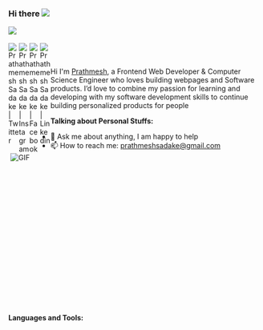 ### Hi there <img src="https://media.giphy.com/media/hvRJCLFzcasrR4ia7z/giphy.gif" width="25px">
![](https://visitor-badge.glitch.me/badge?page_id=PrathmeshSadake.PrathmeshSadake)

<a href="https://twitter.com/prathmeshsadake">
  <img align="left" alt="PrathmeshSadake | Twitter" width="21px" src="https://raw.githubusercontent.com/anuraghazra/anuraghazra/master/assets/twitter.svg" />
</a>
<a href="https://instagram.com/prxthmesh">
  <img align="left" alt="PrathmeshSadake | Instagram" width="21px" src="https://image.flaticon.com/icons/svg/733/733558.svg" />
</a>
<a href="https://www.facebook.com/prathamesh.sadake">
  <img align="left" alt="PrathmeshSadake | Facebook" width="21px" src="https://image.flaticon.com/icons/svg/733/733547.svg" />
</a>
<a href="https://linkedin.com/in/prathmeshsadake">
  <img align="left" alt="PrathmeshSadake | Linkedin" width="21px" src="https://image.flaticon.com/icons/svg/124/124011.svg" />
</a>
</br>
</br>

Hi I'm [Prathmesh](https://prathmeshsadake.github.io), a Frontend Web Developer & Computer Science Engineer who loves building webpages and Software products.
I’d love to combine my passion for learning and developing with my software development skills to continue building personalized products for people
<img align="right" alt="GIF" src="https://github.com/abhisheknaiidu/abhisheknaiidu/blob/master/code.gif?raw=true" width="500" height="320" />


**Talking about Personal Stuffs:**

- 💬 Ask me about anything, I am happy to help
- 📫 How to reach me: prathmeshsadake@gmail.com


<!-- *NOTE: Top languages does not indicate my skill level or something like that, it's a github metric of which languages I have the most code on github*
-->
**Languages and Tools:**  

<!--<code><img height="20" src="https://raw.githubusercontent.com/github/explore/80688e429a7d4ef2fca1e82350fe8e3517d3494d/topics/dart/dart.png"></code>
<code><img height="20" src="https://raw.githubusercontent.com/github/explore/80688e429a7d4ef2fca1e82350fe8e3517d3494d/topics/flutter/flutter.png"></code>
<code><img height="20" src="https://raw.githubusercontent.com/github/explore/80688e429a7d4ef2fca1e82350fe8e3517d3494d/topics/javascript/javascript.png"></code>
<code><img height="20" src="https://raw.githubusercontent.com/github/explore/80688e429a7d4ef2fca1e82350fe8e3517d3494d/topics/sass/sass.png"></code>
<code><img height="20" src="https://raw.githubusercontent.com/github/explore/80688e429a7d4ef2fca1e82350fe8e3517d3494d/topics/cpp/cpp.png"></code>
<br><br><br><br>
<br><br><br>
<!-- <img align="left" src="https://github-readme-stats.vercel.app/api?username=prathmeshsadake&show_icons=true&include_all_commits=true&theme=buefy&line_height=33" alt="Prathmesh's github stats" /> <img src="https://github-readme-stats.vercel.app/api/top-langs/?username=prathmeshsadake&card_width=300&theme=bue&langs_count=4&hide=Dockerfile" />  



